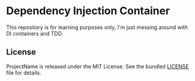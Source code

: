 # Dependency Injection Container

This repository is for learning purposes only, I'm just messing around with DI containers and TDD.


## License

ProjectName is released under the MIT License. See the bundled [LICENSE]() file for details.
